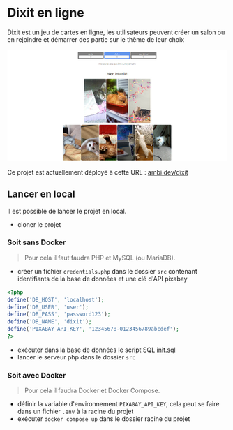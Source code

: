 # Dixit en ligne

Dixit est un jeu de cartes en ligne, les utilisateurs peuvent créer un salon ou en rejoindre et démarrer des partie sur le thème de leur choix

![Capture d'écran](src/assets/screenshot.jpg)

Ce projet est actuellement déployé à cette URL : [ambi.dev/dixit](https://ambi.dev/dixit)


## Lancer en local

Il est possible de lancer le projet en local.

 - cloner le projet

### Soit sans Docker

> Pour cela il faut faudra PHP et MySQL (ou MariaDB).

 - créer un fichier `credentials.php` dans le dossier `src` contenant identifiants de la base de données et une clé d'API pixabay
```php
<?php
define('DB_HOST', 'localhost');
define('DB_USER', 'user');
define('DB_PASS', 'password123');
define('DB_NAME', 'dixit');
define('PIXABAY_API_KEY', '12345678-0123456789abcdef');
?>
```
 - exécuter dans la base de données le script SQL [init.sql](init.sql)
 - lancer le serveur php dans le dossier `src`


### Soit avec Docker

> Pour cela il faudra Docker et Docker Compose.

 - définir la variable d'environnement `PIXABAY_API_KEY`, cela peut se faire dans un fichier `.env` à la racine du projet
 - exécuter `docker compose up` dans le dossier racine du projet